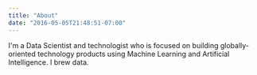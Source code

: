 ```yaml
---
title: "About"
date: "2016-05-05T21:48:51-07:00"
---
```


I'm a Data Scientist and technologist who is focused on building globally-oriented technology products using
Machine Learning and Artificial Intelligence. I brew data.
